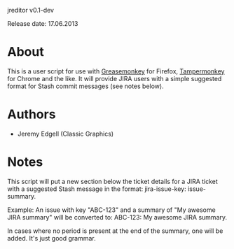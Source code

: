jreditor v0.1-dev

Release date: 17.06.2013

About
=====

This is a user script for use with [Greasemonkey](http://www.greasespot.net/) for Firefox, [Tampermonkey](http://tampermonkey.net/) for Chrome and the like. It will provide JIRA users with a simple suggested format for Stash commit messages (see notes below). 

Authors
=======

* Jeremy Edgell (Classic Graphics)


Notes
=====

This script will put a new section below the ticket details for a JIRA ticket with a suggested Stash message in the format: 
    jira-issue-key: issue-summary.

Example: An issue with key "ABC-123" and a summary of "My awesome JIRA summary" will be converted to:
    ABC-123: My awesome JIRA summary.

In cases where no period is present at the end of the summary, one will be added. It's just good grammar.